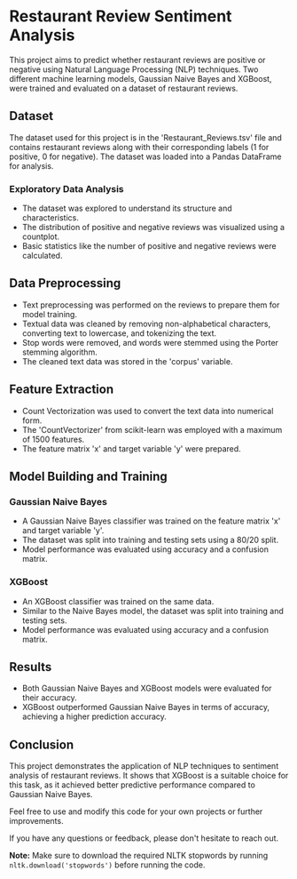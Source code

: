 # Restaurant Review Sentiment Analysis

This project aims to predict whether restaurant reviews are positive or negative using Natural Language Processing (NLP) techniques. Two different machine learning models, Gaussian Naive Bayes and XGBoost, were trained and evaluated on a dataset of restaurant reviews.

## Dataset

The dataset used for this project is in the 'Restaurant_Reviews.tsv' file and contains restaurant reviews along with their corresponding labels (1 for positive, 0 for negative). The dataset was loaded into a Pandas DataFrame for analysis.

### Exploratory Data Analysis

- The dataset was explored to understand its structure and characteristics.
- The distribution of positive and negative reviews was visualized using a countplot.
- Basic statistics like the number of positive and negative reviews were calculated.

## Data Preprocessing

- Text preprocessing was performed on the reviews to prepare them for model training.
- Textual data was cleaned by removing non-alphabetical characters, converting text to lowercase, and tokenizing the text.
- Stop words were removed, and words were stemmed using the Porter stemming algorithm.
- The cleaned text data was stored in the 'corpus' variable.

## Feature Extraction

- Count Vectorization was used to convert the text data into numerical form.
- The 'CountVectorizer' from scikit-learn was employed with a maximum of 1500 features.
- The feature matrix 'x' and target variable 'y' were prepared.

## Model Building and Training

### Gaussian Naive Bayes

- A Gaussian Naive Bayes classifier was trained on the feature matrix 'x' and target variable 'y'.
- The dataset was split into training and testing sets using a 80/20 split.
- Model performance was evaluated using accuracy and a confusion matrix.

### XGBoost

- An XGBoost classifier was trained on the same data.
- Similar to the Naive Bayes model, the dataset was split into training and testing sets.
- Model performance was evaluated using accuracy and a confusion matrix.

## Results

- Both Gaussian Naive Bayes and XGBoost models were evaluated for their accuracy.
- XGBoost outperformed Gaussian Naive Bayes in terms of accuracy, achieving a higher prediction accuracy.

## Conclusion

This project demonstrates the application of NLP techniques to sentiment analysis of restaurant reviews. It shows that XGBoost is a suitable choice for this task, as it achieved better predictive performance compared to Gaussian Naive Bayes.

Feel free to use and modify this code for your own projects or further improvements.

If you have any questions or feedback, please don't hesitate to reach out.

**Note:** Make sure to download the required NLTK stopwords by running `nltk.download('stopwords')` before running the code.
